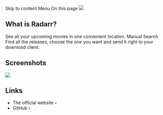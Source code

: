 Skip to content
Menu
On this page
![](https://coolify.io/docs/images/services/radarr.svg)
## What is Radarr? ​
See all your upcoming movies in one convenient location. Manual Search Find all the releases, choose the one you want and send it right to your download client.
## Screenshots ​
![](https://coolify.io/docs/images/services/radarr.webp)
## Links ​
  * The official website ›
  * GitHub ›


